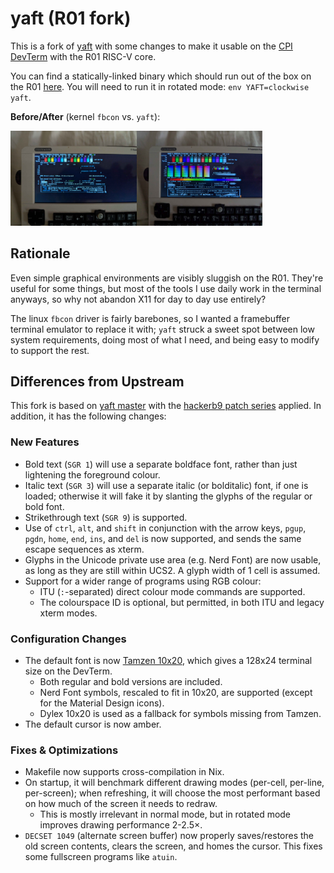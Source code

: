 # yaft (R01 fork)

This is a fork of [yaft](https://github.com/uobikiemukot/yaft) with some changes to make it usable on the [CPI DevTerm](https://www.clockworkpi.com/home-devterm) with the R01 RISC-V core.

You can find a statically-linked binary which should run out of the box on the R01 [here](../rootfs/bin/yaft). You will need to run it in rotated mode: `env YAFT=clockwise yaft`.

**Before/After** (kernel `fbcon` vs. `yaft`):

<img src="img/devterm-before.jpeg" width="40%"><img src="img/devterm-after.jpeg" width="40%">

## Rationale

Even simple graphical environments are visibly sluggish on the R01. They're useful for some things, but most of the tools I use daily work in the terminal anyways, so why not abandon X11 for day to day use entirely?

The linux `fbcon` driver is fairly barebones, so I wanted a framebuffer terminal emulator to replace it with; `yaft` struck a sweet spot between low system requirements, doing most of what I need, and being easy to modify to support the rest.

## Differences from Upstream

This fork is based on [yaft master](https://github.com/uobikiemukot/yaft/commits/master/) with the [hackerb9 patch series](https://github.com/uobikiemukot/yaft/compare/master...hackerb9:yaft:master) applied. In addition, it has the following changes:

### New Features

- Bold text (`SGR 1`) will use a separate boldface font, rather than just lightening the foreground colour.
- Italic text (`SGR 3`) will use a separate italic (or bolditalic) font, if one is loaded; otherwise it will fake it by slanting the glyphs of the regular or bold font.
- Strikethrough text (`SGR 9`) is supported.
- Use of `ctrl`, `alt`, and `shift` in conjunction with the arrow keys, `pgup`, `pgdn`, `home`, `end`, `ins`, and `del` is now supported, and sends the same escape sequences as xterm.
- Glyphs in the Unicode private use area (e.g. Nerd Font) are now usable, as long as they are still within UCS2. A glyph width of 1 cell is assumed.
- Support for a wider range of programs using RGB colour:
	- ITU (`:`-separated) direct colour mode commands are supported.
	- The colourspace ID is optional, but permitted, in both ITU and legacy xterm modes.

### Configuration Changes

- The default font is now [Tamzen 10x20](https://github.com/sunaku/tamzen-font), which gives a 128x24 terminal size on the DevTerm.
	- Both regular and bold versions are included.
	- Nerd Font symbols, rescaled to fit in 10x20, are supported (except for the Material Design icons).
	- Dylex 10x20 is used as a fallback for symbols missing from Tamzen.
- The default cursor is now amber.

### Fixes & Optimizations

- Makefile now supports cross-compilation in Nix.
- On startup, it will benchmark different drawing modes (per-cell, per-line, per-screen); when refreshing, it will choose the most performant based on how much of the screen it needs to redraw.
	- This is mostly irrelevant in normal mode, but in rotated mode improves drawing performance 2-2.5×.
- `DECSET 1049` (alternate screen buffer) now properly saves/restores the old screen contents, clears the screen, and homes the cursor. This fixes some fullscreen programs like `atuin`.
